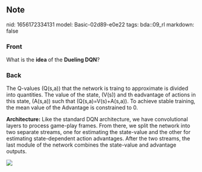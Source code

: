 ## Note
nid: 1656172334131
model: Basic-02d89-e0e22
tags: bda::09_rl
markdown: false

### Front
What is the <b>idea </b>of the <b>Dueling DQN</b>?

### Back
The Q-values \(Q(s,a)\) that the network is traing to approximate is divided into quantities.
The value of the state, \(V(s)\) and th eadvantage of actions in this state, \(A(s,a)\) such that \(Q(s,a)=V(s)+A(s,a)\).
To achieve stable training, the mean value of the Advantage is constrained to 0.

<b>Architecture:</b>
Like the standard DQN architecture, we have convolutional layers to process game-play frames. From there, we split the network into two separate streams, one for estimating the state-value and the other for estimating state-dependent action advantages. After the two streams, the last module of the network combines the state-value and advantage outputs.

<img src="paste-781e111af0dcf2beaf9f2c503c989eb1f42a625e.jpg">
